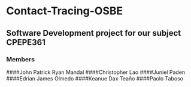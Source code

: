 # Contact-Tracing-OSBE
## Software Development project for our subject CPEPE361
### Members
####John Patrick Ryan Mandal
####Christopher Lao
####Juniel Paden
####Edrian James Olmedo
####Keanue Dax Teaño
####Paolo Taboso
